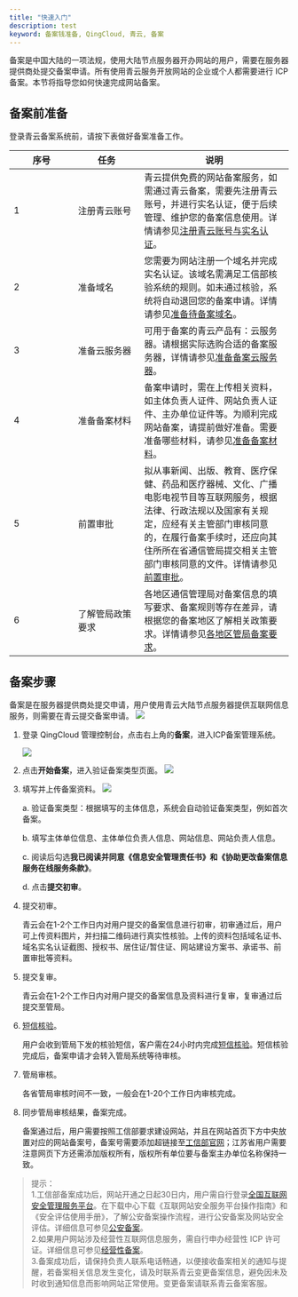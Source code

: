 ```yaml
---
title: "快速入门"
description: test
keyword: 备案钱准备, QingCloud, 青云, 备案
---
```




备案是中国大陆的一项法规，使用大陆节点服务器开办网站的用户，需要在服务器提供商处提交备案申请。所有使用青云服务开放网站的企业或个人都需要进行 ICP 备案。本节将指导您如何快速完成网站备案。

## 备案前准备

登录青云备案系统前，请按下表做好备案准备工作。

| <span style="display:inline-block;width:100px">序号</span> | <span style="display:inline-block;width:100px">任务</span>             | 说明                                                         |
| ---- | ---------------- | ------------------------------------------------------------ |
| 1    | 注册青云账号       | 青云提供免费的网站备案服务，如需通过青云备案，需要先注册青云账号，并进行实名认证，便于后续管理、维护您的备案信息使用。详情请参见[注册青云账号与实名认证](../../prepare/regist/)。 |
| 2    | 准备域名         | 您需要为网站注册一个域名并完成实名认证。该域名需满足工信部核验系统的规则。如未通过核验，系统将自动退回您的备案申请。详情请参见[准备待备案域名](../../prepare/prepare_icp/)。 |
| 3    | 准备云服务器      | 可用于备案的青云产品有：云服务器。请根据实际选购合适的备案服务器，详情请参见[准备备案云服务器](../../prepare/prepare_vm/)。 |
| 4    | 准备备案材料     | 备案申请时，需在上传相关资料，如主体负责人证件、网站负责人证件、主办单位证件等。为顺利完成网站备案，请提前做好准备。需要准备哪些材料，请参见[准备备案材料](../../prepare/prepare_material/)。 |
| 5    | 前置审批         | 拟从事新闻、出版、教育、医疗保健、药品和医疗器械、文化、广播电影电视节目等互联网服务，根据法律、行政法规以及国家有关规定，应经有关主管部门审核同意的，在履行备案手续时，还应向其住所所在省通信管局提交相关主管部门审核同意的文件。详情请参见[前置审批](../../prepare/pre_approval/)。 |
| 6    | 了解管局政策要求 | 各地区通信管理局对备案信息的填写要求、备案规则等存在差异，请根据您的备案地区了解相关政策要求。详情请参见[各地区管局备案要求](../../prepare/policy_requirement/policy_requirement/)。 |



## 备案步骤

备案是在服务器提供商处提交申请，用户使用青云大陆节点服务器提供互联网信息服务，则需要在青云提交备案申请。
![](../../_images/beian_process.png)

1. 登录 QingCloud 管理控制台，点击右上角的**备案**，进入ICP备案管理系统。


    ![](../../_images/icp_management.png)

3. 点击**开始备案**，进入验证备案类型页面。
![](../../_images/verify_record_type.png)

4. 填写并上传备案资料。
    ![](../../_images/step1.png)

   a. 验证备案类型：根据填写的主体信息，系统会自动验证备案类型，例如首次备案。

   b. 填写主体单位信息、主体单位负责人信息、网站信息、网站负责人信息。

   c. 阅读后勾选**我已阅读并同意《信息安全管理责任书》和《协助更改备案信息服务在线服务条款》**。

   d. 点击**提交初审**。

5. 提交初审。

   青云会在1-2个工作日内对用户提交的备案信息进行初审，初审通过后，用户可上传资料图片，并扫描二维码进行真实性核验。上传的资料包括域名证书、域名实名认证截图、授权书、居住证/暂住证、网站建设方案书、承诺书、前置审批等资料。

6. 提交复审。

   青云会在1-2个工作日内对用户提交的备案信息及资料进行复审，复审通过后提交至管局。

8. [短信核验](../../manual/filing_sm_check/)。

   用户会收到管局下发的核验短信，客户需在24小时内完成[短信核验](../../manual/filing_sm_check/)。短信核验完成后，备案申请才会转入管局系统等待审核。

9. 管局审核。

   各省管局审核时间不一致，一般会在1-20个工作日内审核完成。

9. 同步管局审核结果，备案完成。

    备案通过后，用户需要按照工信部要求建设网站，并且在网站首页下方中央放置对应的网站备案号，备案号需要添加超链接至[工信部官网](https://beian.miit.gov.cn/)；江苏省用户需要注意网页下方还需添加版权所有，版权所有单位要与备案主办单位名称保持一致。

> 提示：  
>  1.工信部备案成功后，网站开通之日起30日内，用户需自行登录[全国互联网安全管理服务平台](http://www.beian.gov.cn/portal/index.do)。在下载中心下载《互联网站安全服务平台操作指南》和《安全评估使用手册》，了解公安备案操作流程，进行公安备案及网站安全评估。详细信息可参见[公安备案](../../filing/public_filing/)。  
>  2.如果用户网站涉及经营性互联网信息服务，需自行申办经营性 ICP 许可证。详细信息可参见[经营性备案](../../filing/operational_filing/)。  
>  3.备案成功后，请保持负责人联系电话畅通，以便接收备案相关的通知与提醒，若备案相关信息发生变化，请及时联系青云变更备案信息，避免因未及时收到通知信息而影响网站正常使用。变更备案请联系青云备案客服。